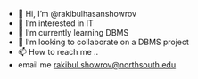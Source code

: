 - 👋 Hi, I’m @rakibulhasanshowrov
- 👀 I’m interested in IT
- 🌱 I’m currently learning DBMS
- 💞️ I’m looking to collaborate on a DBMS project 
- 📫 How to reach me ..
- email me rakibul.showrov@northsouth.edu

<!---
rakibulhasanshowrov/rakibulhasanshowrov is a ✨ special ✨ repository because its `README.md` (this file) appears on your GitHub profile.
You can click the Preview link to take a look at your changes.
--->
